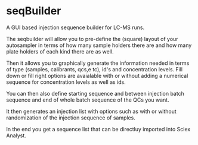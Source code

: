# seqBuilder
A GUI based injection sequence builder for LC-MS runs.

The seqbuilder will allow you to pre-define the (square) layout of your autosampler in terms of how many sample holders there are and how many plate holders of each kind there are as well.

Then it allows you to graphically generate the information needed in terms of type (samples, calibrants, qcs,e tc), id's and concentration levels. Fill down or fill right options are avaialable with or without adding a numerical sequence for concentration levels as well as ids.

You can then also define starting sequence and between injection batch sequence and end of whole batch sequence of the QCs you want.

It then generates an injection list with options such as with or without randomization of the injection sequence of samples.

In the end you get a sequence list that can be directluy imported into Sciex Analyst.
